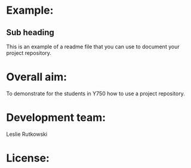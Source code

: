 # Example:
## Sub heading
This is an example of a readme file that you can use to document your project repository. 

# Overall aim: 
To demonstrate for the students in Y750 how to use a project repository. 

# Development team: 
Leslie Rutkowski

# License:

